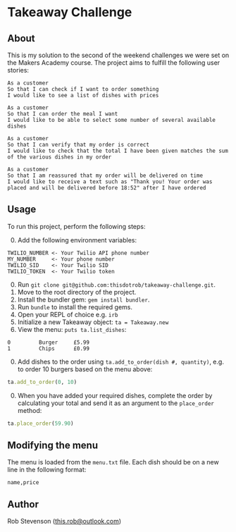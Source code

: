 Takeaway Challenge
==================

About
-----
This is my solution to the second of the weekend challenges we were set on the Makers Academy course. The project aims to fulfill the following user stories:
```
As a customer
So that I can check if I want to order something
I would like to see a list of dishes with prices

As a customer
So that I can order the meal I want
I would like to be able to select some number of several available dishes

As a customer
So that I can verify that my order is correct
I would like to check that the total I have been given matches the sum of the various dishes in my order

As a customer
So that I am reassured that my order will be delivered on time
I would like to receive a text such as "Thank you! Your order was placed and will be delivered before 18:52" after I have ordered
```

Usage
-----
To run this project, perform the following steps:

0. Add the following environment variables:

  ```
  TWILIO_NUMBER <- Your Twilio API phone number
  MY_NUMBER     <- Your phone number
  TWILIO_SID    <- Your Twilio SID
  TWILIO_TOKEN  <- Your Twilio token
  ```
0. Run ```git clone git@github.com:thisdotrob/takeaway-challenge.git```.
0. Move to the root directory of the project.
0. Install the bundler gem: ```gem install bundler```.
0. Run ```bundle``` to install the required gems.
0. Open your REPL of choice e.g. ```irb```
0. Initialize a new Takeaway object: ```ta = Takeaway.new```
0. View the menu: ```puts ta.list_dishes```:

  ```
  0         Burger     £5.99
  1         Chips      £0.99
  ```
0. Add dishes to the order using ```ta.add_to_order(dish #, quantity)```, e.g. to order 10 burgers based on the menu above:

  ```ruby
  ta.add_to_order(0, 10)
  ```
0. When you have added your required dishes, complete the order by calculating your total and send it as an argument to the ```place_order``` method:

  ```ruby
  ta.place_order(59.90)
  ```

Modifying the menu
------------------
The menu is loaded from the ```menu.txt``` file. Each dish should be on a new line in the following format:
```
name,price
```

Author
------
Rob Stevenson (this.rob@outlook.com)
